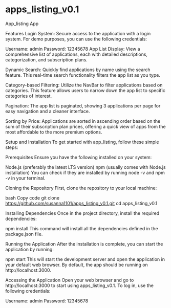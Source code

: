# apps_listing_v0.1

App_listing App

Features
Login System: Secure access to the application with a login system. For demo purposes, you can use the following credentials:

Username: admin
Password: 12345678
App List Display: View a comprehensive list of applications, each with detailed descriptions, categorization, and subscription plans.

Dynamic Search: Quickly find applications by name using the search feature. This real-time search functionality filters the app list as you type.

Category-based Filtering: Utilize the NavBar to filter applications based on categories. This feature allows users to narrow down the app list to specific categories of interest.

Pagination: The app list is paginated, showing 3 applications per page for easy navigation and a cleaner interface.

Sorting by Price: Applications are sorted in ascending order based on the sum of their subscription plan prices, offering a quick view of apps from the most affordable to the more premium options.

Setup and Installation
To get started with app_listing, follow these simple steps:

Prerequisites
Ensure you have the following installed on your system:

Node.js (preferably the latest LTS version)
npm (usually comes with Node.js installation)
You can check if they are installed by running node -v and npm -v in your terminal.

Cloning the Repository
First, clone the repository to your local machine:

bash
Copy code
git clone https://github.com/susanna1101/apps_listing_v0.1.git
cd apps_listing_v0.1

Installing Dependencies
Once in the project directory, install the required dependencies:

npm install
This command will install all the dependencies defined in the package.json file.

Running the Application
After the installation is complete, you can start the application by running:

npm start
This will start the development server and open the application in your default web browser. By default, the app should be running on http://localhost:3000.

Accessing the Application
Open your web browser and go to http://localhost:3000 to start using apps_listing_v0.1. To log in, use the following credentials:

Username: admin
Password: 12345678
